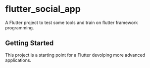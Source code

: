# flutter_social_app

A Flutter project to test some tools and train on flutter framework programming.

## Getting Started

This project is a starting point for a Flutter devolping more advanced applications.
